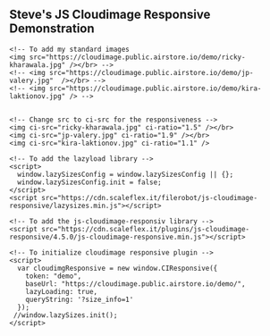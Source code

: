 <!DOCTYPE html>
<html>
  <head>
    <title>Scaleflex Interview</title>
    <meta charset="UTF-8" />
  </head>

  <body>
    <h2>Steve's JS Cloudimage Responsive Demonstration</h2>

    <!-- To add my standard images
    <img src="https://cloudimage.public.airstore.io/demo/ricky-kharawala.jpg" /></br> -->
    <!-- <img src="https://cloudimage.public.airstore.io/demo/jp-valery.jpg"  /></br> -->
    <!-- <img src="https://cloudimage.public.airstore.io/demo/kira-laktionov.jpg" /> -->
    

    <!-- Change src to ci-src for the responsiveness -->
    <img ci-src="ricky-kharawala.jpg" ci-ratio="1.5" /></br>
    <img ci-src="jp-valery.jpg" ci-ratio="1.9" /></br>
    <img ci-src="kira-laktionov.jpg" ci-ratio="1.1" />

    <!-- To add the lazyload library -->
    <script>
      window.lazySizesConfig = window.lazySizesConfig || {};
      window.lazySizesConfig.init = false;
    </script>
    <script src="https://cdn.scaleflex.it/filerobot/js-cloudimage-responsive/lazysizes.min.js"></script>

    <!-- To add the js-cloudimage-responsiv library -->
    <script src="https://cdn.scaleflex.it/plugins/js-cloudimage-responsive/4.5.0/js-cloudimage-responsive.min.js"></script>

    <!-- To initialize cloudimage responsive plugin -->
    <script>
      var cloudimgResponsive = new window.CIResponsive({
        token: "demo",
        baseUrl: "https://cloudimage.public.airstore.io/demo/",
        lazyLoading: true,
        queryString: '?size_info=1'
      });
     //window.lazySizes.init();
    </script>
  </body>
</html>
